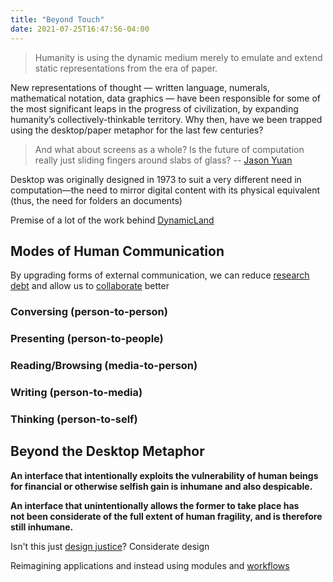 ```yaml
---
title: "Beyond Touch"
date: 2021-07-25T16:47:56-04:00
---
```


> Humanity is using the dynamic medium merely to emulate and extend static representations from the era of paper.

New representations of thought — written language, numerals, mathematical notation, data graphics — have been responsible for some of the most significant leaps in the progress of civilization, by expanding humanity’s collectively-thinkable territory. Why then, have we been trapped using the desktop/paper metaphor for the last few centuries?

> And what about screens as a whole? Is the future of computation really just sliding fingers around slabs of glass? -- [Jason Yuan](https://uxdesign.cc/introducing-mercury-os-f4de45a04289)

Desktop was originally designed in 1973 to suit a very different need in computation—the need to mirror digital content with its physical equivalent (thus, the need for folders an documents)

Premise of a lot of the work behind [DynamicLand](http://worrydream.com/cdg/ResearchAgenda-v0.19-poster.pdf)

## Modes of Human Communication
By upgrading forms of external communication, we can reduce [research debt](thoughts/articles/research-debt.md) and allow us to [collaborate](posts/collaborative-thinking.md) better

### Conversing (person-to-person)
### Presenting (person-to-people)
### Reading/Browsing (media-to-person)
### Writing (person-to-media)
### Thinking (person-to-self)


## Beyond the Desktop Metaphor
**An interface that intentionally exploits the vulnerability of human beings for financial or otherwise selfish gain is inhumane and also despicable.**

**An interface that unintentionally allows the former to take place has  
not been considerate of the full extent of human fragility, and is therefore still inhumane.**

Isn't this just [design justice](thoughts/books/design-justice.md)? Considerate design

Reimagining applications and instead using modules and [workflows](thoughts/workflows.md)

